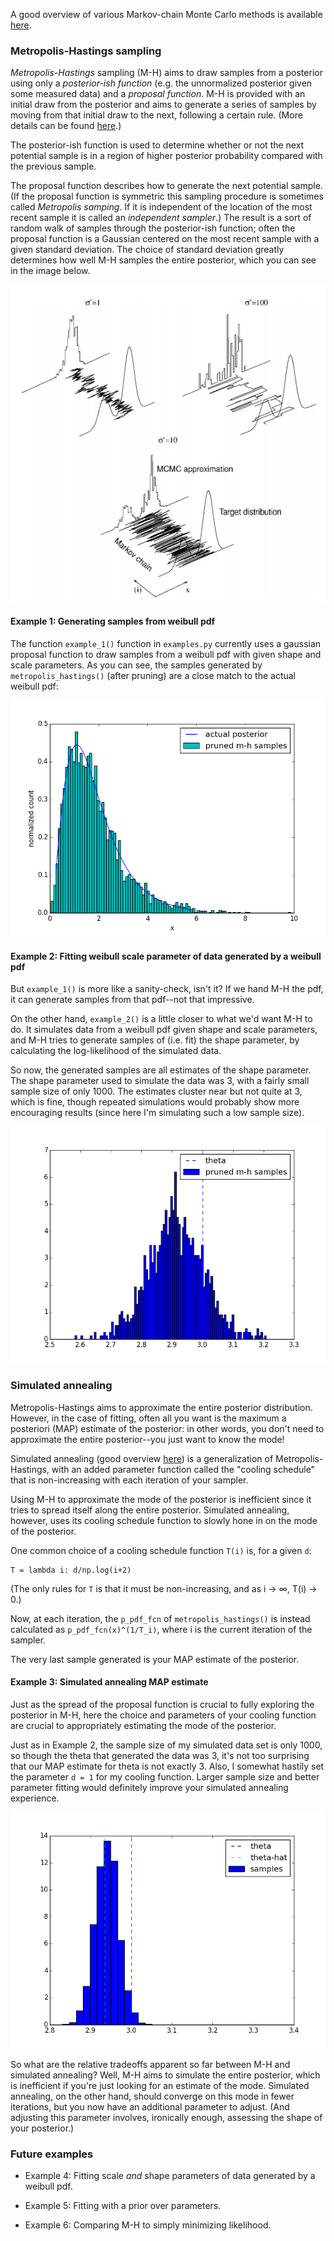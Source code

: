 A good overview of various Markov-chain Monte Carlo methods is available [here](http://citeseerx.ist.psu.edu/viewdoc/download?doi=10.1.1.13.7133&rep=rep1&type=pdf).

### Metropolis-Hastings sampling

_Metropolis-Hastings_ sampling (M-H) aims to draw samples from a posterior using only a _posterior-ish function_ (e.g. the unnormalized posterior given some measured data) and a _proposal function_. M-H is provided with an initial draw from the posterior and aims to generate a series of samples by moving from that initial draw to the next, following a certain rule. (More details can be found [here](http://www.journalofvision.org/content/5/5/8.short).)

The posterior-ish function is used to determine whether or not the next potential sample is in a region of higher posterior probability compared with the previous sample.

The proposal function describes how to generate the next potential sample. (If the proposal function is symmetric this sampling procedure is sometimes called _Metropolis samping_. If it is independent of the location of the most recent sample it is called an _independent sampler_.) The result is a sort of random walk of samples through the posterior-ish function; often the proposal function is a Gaussian centered on the most recent sample with a given standard deviation. The choice of standard deviation greatly determines how well M-H samples the entire posterior, which you can see in the image below.

![Example of proposal function of M-H](/img/proposal-fcn.png?raw=true "Example of proposal function of M-H")

#### Example 1: Generating samples from weibull pdf

The function `example_1()` function in `examples.py` currently uses a gaussian proposal function to draw samples from a weibull pdf with given shape and scale parameters. As you can see, the samples generated by `metropolis_hastings()` (after pruning) are a close match to the actual weibull pdf:

![Example of posterior samples from M-H](/img/example-1.png?raw=true "Example of posterior samples from M-H")

#### Example 2: Fitting weibull scale parameter of data generated by a weibull pdf

But `example_1()` is more like a sanity-check, isn't it? If we hand M-H the pdf, it can generate samples from that pdf--not that impressive.

On the other hand, `example_2()` is a little closer to what we'd want M-H to do. It simulates data from a weibull pdf given shape and scale parameters, and M-H tries to generate samples of (i.e. fit) the shape parameter, by calculating the log-likelihood of the simulated data.

So now, the generated samples are all estimates of the shape parameter. The shape parameter used to simulate the data was 3, with a fairly small sample size of only 1000. The estimates cluster near but not quite at 3, which is fine, though repeated simulations would probably show more encouraging results (since here I'm simulating such a low sample size).

![Example of posterior samples from M-H](/img/example-2.png?raw=true "Example of posterior samples from M-H")

### Simulated annealing

Metropolis-Hastings aims to approximate the entire posterior distribution. However, in the case of fitting, often all you want is the maximum a posteriori (MAP) estimate of the posterior: in other words, you don't need to approximate the entire posterior--you just want to know the mode!

Simulated annealing (good overview [here](http://stuff.mit.edu/~dbertsim/papers/Optimization/Simulated%20annealing.pdf)) is a generalization of Metropolis-Hastings, with an added parameter function called the "cooling schedule" that is non-increasing with each iteration of your sampler. 

Using M-H to approximate the mode of the posterior is inefficient since it tries to spread itself along the entire posterior. Simulated annealing, however, uses its cooling schedule function to slowly hone in on the mode of the posterior.

One common choice of a cooling schedule function `T(i)` is, for a given `d`:

    T = lambda i: d/np.log(i+2)

(The only rules for `T` is that it must be non-increasing, and as i -> ∞, T(i) -> 0.)

Now, at each iteration, the `p_pdf_fcn` of `metropolis_hastings()` is instead calculated as `p_pdf_fcn(x)^(1/T_i)`, where i is the current iteration of the sampler.

The very last sample generated is your MAP estimate of the posterior.

#### Example 3: Simulated annealing MAP estimate

Just as the spread of the proposal function is crucial to fully exploring the posterior in M-H, here the choice and parameters of your cooling function are crucial to appropriately estimating the mode of the posterior.

Just as in Example 2, the sample size of my simulated data set is only 1000, so though the theta that generated the data was 3, it's not too surprising that our MAP estimate for theta is not exactly 3. Also, I somewhat hastily set the parameter `d = 1` for my cooling function. Larger sample size and better parameter fitting would definitely improve your simulated annealing experience.

![Example of MAP from simulated annealing](/img/example-3.png?raw=true "Example of MAP from simulated annealing")

So what are the relative tradeoffs apparent so far between M-H and simulated annealing? Well, M-H aims to simulate the entire posterior, which is inefficient if you're just looking for an estimate of the mode. Simulated annealing, on the other hand, should converge on this mode in fewer iterations, but you now have an additional parameter to adjust. (And adjusting this parameter involves, ironically enough, assessing the shape of your posterior.)

### Future examples

* Example 4: Fitting scale _and_ shape parameters of data generated by a weibull pdf.

* Example 5: Fitting with a prior over parameters.

* Example 6: Comparing M-H to simply minimizing likelihood.
